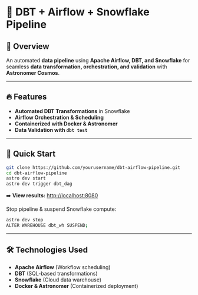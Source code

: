 # 🚀 DBT + Airflow + Snowflake Pipeline  

## 📌 Overview  
An automated **data pipeline** using **Apache Airflow, DBT, and Snowflake** for seamless **data transformation, orchestration, and validation** with **Astronomer Cosmos**.  

---

## 🔥 Features  
- **Automated DBT Transformations** in Snowflake  
- **Airflow Orchestration & Scheduling**  
- **Containerized with Docker & Astronomer**  
- **Data Validation with `dbt test`**  

---

## 🚀 Quick Start  
```sh
git clone https://github.com/yourusername/dbt-airflow-pipeline.git
cd dbt-airflow-pipeline
astro dev start
astro dev trigger dbt_dag
```
➡️ **View results:** [http://localhost:8080](http://localhost:8080)  

Stop pipeline & suspend Snowflake compute:  
```sh
astro dev stop
ALTER WAREHOUSE dbt_wh SUSPEND;
```

---

## 🛠️ Technologies Used  
- **Apache Airflow** (Workflow scheduling)  
- **DBT** (SQL-based transformations)  
- **Snowflake** (Cloud data warehouse)  
- **Docker & Astronomer** (Containerized deployment)  





